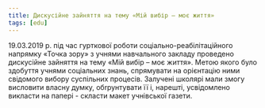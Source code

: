 ```yaml
---
title: Дискусійне зайняття на тему «Мій вибір – моє життя»
tags: [edu]
---
```


19.03.2019 р. під час гурткової роботи соціально-реабілітаційного напрямку «Точка зору» з учнями навчального закладу проведено дискусійне зайняття на тему «Мій вибір – моє життя». Метою якого було здобуття учнями соціальних знань, спрямувати на орієнтацію ними свідомого вибору суспільних процесів. Залучені школярі мали змогу висловити власну думку, обrрунтувати її і, нарешті, усвідомлено викласти на папері - скласти макет учнівської газети.

<slideshow></slideshow>
